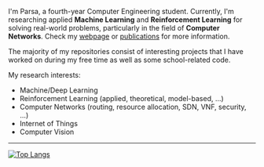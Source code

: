 I'm Parsa, a fourth-year Computer Engineering student. Currently, I'm researching applied **Machine Learning** and **Reinforcement Learning** for solving real-world problems, particularly in the field of **Computer Networks**. Check my [webpage](https://procedurally-generated-human.github.io/) or [publications](https://scholar.google.com/citations?user=RkgCgz0AAAAJ&hl=en) for more information.

The majority of my repositories consist of interesting projects that I have worked on during my free time as well as some school-related code.

My research interests:
- Machine/Deep Learning 
- Reinforcement Learning (applied, theoretical, model-based, ...)
- Computer Networks (routing, resource allocation, SDN, VNF, security, ...)
- Internet of Things 
- Computer Vision
-------------------

[![Top Langs](https://github-readme-stats.vercel.app/api/top-langs/?username=Procedurally-Generated-Human&layout=compact)](https://github.com/anuraghazra/github-readme-stats)



<!---
Procedurally-Generated-Human/Procedurally-Generated-Human is a ✨ special ✨ repository because its `README.md` (this file) appears on your GitHub profile.
You can click the Preview link to take a look at your changes.
--->

